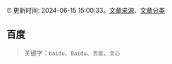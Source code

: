 :alarm_clock: 更新时间: 2024-06-15 15:00:33。[文章来源](/README.md)、[文章分类](/TAGS.md)

## 百度


> 关键字：`baidu`、`Baidu`、`百度`、`文心`



